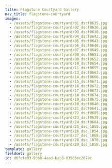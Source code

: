 ```yaml
---
title: Flagstone Courtyard Gallery
nav_title: flagstone-courtyard
images:
  - /assets/flagstone-courtyard/01_dscf0635.jpg
  - /assets/flagstone-courtyard/02_dscf0636.jpg
  - /assets/flagstone-courtyard/03_dscf0638.jpg
  - /assets/flagstone-courtyard/04_dscf0642.jpg
  - /assets/flagstone-courtyard/05_dscf0643.jpg
  - /assets/flagstone-courtyard/06_dscf0646.jpg
  - /assets/flagstone-courtyard/07_dscf0649.jpg
  - /assets/flagstone-courtyard/08_dscf0651.jpg
  - /assets/flagstone-courtyard/09_dscf0652.jpg
  - /assets/flagstone-courtyard/10_dscf0654.jpg
  - /assets/flagstone-courtyard/11_dscf0655.jpg
  - /assets/flagstone-courtyard/13_dscf0663.jpg
  - /assets/flagstone-courtyard/14_dscf0666.jpg
  - /assets/flagstone-courtyard/15_dscf0671.jpg
  - /assets/flagstone-courtyard/16_dscf0672.jpg
  - /assets/flagstone-courtyard/17_dscf0673.jpg
  - /assets/flagstone-courtyard/18_dscf0674.jpg
  - /assets/flagstone-courtyard/19_dscf0675.jpg
  - /assets/flagstone-courtyard/20_dscf0640.jpg
  - /assets/flagstone-courtyard/21_dscf0641.jpg
  - /assets/flagstone-courtyard/22_dscf0685.jpg
  - /assets/flagstone-courtyard/23_dscf0639.jpg
  - /assets/flagstone-courtyard/24_dscf0684.jpg
  - /assets/flagstone-courtyard/25_dsc_1055.jpg
  - /assets/flagstone-courtyard/26_dsc_1054.jpg
  - /assets/flagstone-courtyard/27_dsc_1068.jpg
  - /assets/flagstone-courtyard/28_dsc_1070.jpg
  - /assets/flagstone-courtyard/29_dsc_1058.jpg
template: gallery
fieldset: gallery
id: d6fcfe93-9968-4aad-bab8-83503ec2079c
---
```

